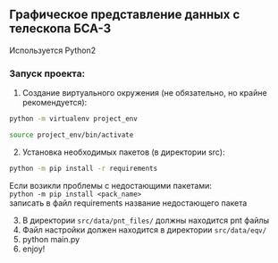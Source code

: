 ## Графическое представление данных с телескопа БСА-3

Используется Python2
### Запуск проекта:
1. Создание виртуального окружения (не обязательно, но крайне рекомендуется):
```bash
python -m virtualenv project_env
```
```bash
source project_env/bin/activate
```
2. Установка необходимых пакетов (в директории src):
```bash
python -m pip install -r requirements
```
Если возикли проблемы с недостающими пакетами:<br>
```python -m pip install <pack_name>```<br>
записать в файл requirements название недостающего пакета

3. В директории ```src/data/pnt_files/``` должны находится pnt файлы
4. Файл настройки должен находится в директории ```src/data/eqv/```
5. python main.py
6. enjoy!
